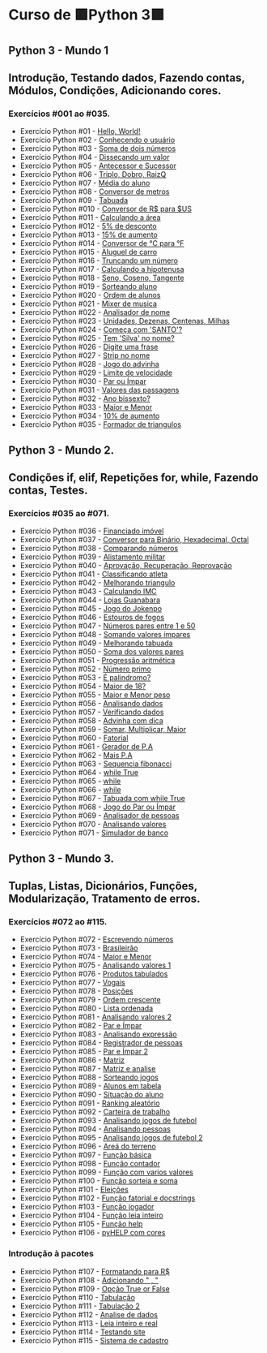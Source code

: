 # Curso de 🟪Python 3🟪
## Python 3 - Mundo 1
## Introdução, Testando dados, Fazendo contas, Módulos, Condições, Adicionando cores.
### Exercícios #001 ao #035.
- Exercício Python #01 - [Hello, World!](https://github.com/FelipePinheiroRegina/exerciciospython/blob/main/Python%203%20-%20Mundo%201/ex001.py)
- Exercício Python #02 - [Conhecendo o usuário](https://github.com/FelipePinheiroRegina/exerciciospython/blob/main/Python%203%20-%20Mundo%201/ex002.py)
- Exercício Python #03 - [Soma de dois números](https://github.com/FelipePinheiroRegina/exerciciospython/blob/main/Python%203%20-%20Mundo%201/ex003.py)
- Exercício Python #04 - [Dissecando um valor](https://github.com/FelipePinheiroRegina/exerciciospython/blob/main/Python%203%20-%20Mundo%201/ex004.py)
- Exercício Python #05 - [Antecessor e Sucessor](https://github.com/FelipePinheiroRegina/exerciciospython/blob/main/Python%203%20-%20Mundo%201/ex005.py)
- Exercício Python #06 - [Triplo, Dobro, RaizQ](https://github.com/FelipePinheiroRegina/exerciciospython/blob/main/Python%203%20-%20Mundo%201/ex006.py)
- Exercício Python #07 - [Média do aluno](https://github.com/FelipePinheiroRegina/exerciciospython/blob/main/Python%203%20-%20Mundo%201/ex007.py)
- Exercício Python #08 - [Conversor de metros](https://github.com/FelipePinheiroRegina/exerciciospython/blob/main/Python%203%20-%20Mundo%201/ex008.py)
- Exercício Python #09 - [Tabuada](https://github.com/FelipePinheiroRegina/exerciciospython/blob/main/Python%203%20-%20Mundo%201/ex009.py)
- Exercício Python #010 - [Conversor de R$ para $US](https://github.com/FelipePinheiroRegina/exerciciospython/blob/main/Python%203%20-%20Mundo%201/ex010.py)
- Exercício Python #011 - [Calculando a área](https://github.com/FelipePinheiroRegina/exerciciospython/blob/main/Python%203%20-%20Mundo%201/ex011.py)
- Exercício Python #012 - [5% de desconto](https://github.com/FelipePinheiroRegina/exerciciospython/blob/main/Python%203%20-%20Mundo%201/ex012.py)
- Exercício Python #013 - [15% de aumento](https://github.com/FelipePinheiroRegina/exerciciospython/blob/main/Python%203%20-%20Mundo%201/ex013.py)
- Exercício Python #014 - [Conversor de °C para °F](https://github.com/FelipePinheiroRegina/exerciciospython/blob/main/Python%203%20-%20Mundo%201/ex014.py)
- Exercício Python #015 - [Aluguel de carro](https://github.com/FelipePinheiroRegina/exerciciospython/blob/main/Python%203%20-%20Mundo%201/ex015.py)
- Exercício Python #016 - [Truncando um número](https://github.com/FelipePinheiroRegina/exerciciospython/blob/main/Python%203%20-%20Mundo%201/ex0116.py)
- Exercício Python #017 - [Calculando a hipotenusa](https://github.com/FelipePinheiroRegina/exerciciospython/blob/main/Python%203%20-%20Mundo%201/ex017.py)
- Exercício Python #018 - [Seno, Coseno, Tangente](https://github.com/FelipePinheiroRegina/exerciciospython/blob/main/Python%203%20-%20Mundo%201/ex018.py)
- Exercício Python #019 - [Sorteando aluno](https://github.com/FelipePinheiroRegina/exerciciospython/blob/main/Python%203%20-%20Mundo%201/ex019.py)
- Exercício Python #020 - [Ordem de alunos](https://github.com/FelipePinheiroRegina/exerciciospython/blob/main/Python%203%20-%20Mundo%201/ex020.py)
- Exercício Python #021 - [Mixer de musica](https://github.com/FelipePinheiroRegina/exerciciospython/blob/main/Python%203%20-%20Mundo%201/ex021.py)
- Exercício Python #022 - [Analisador de nome](https://github.com/FelipePinheiroRegina/exerciciospython/blob/main/Python%203%20-%20Mundo%201/ex022.py)
- Exercício Python #023 - [Unidades, Dezenas, Centenas, Milhas](https://github.com/FelipePinheiroRegina/exerciciospython/blob/main/Python%203%20-%20Mundo%201/ex023.py)
- Exercício Python #024 - [Começa com 'SANTO'?](https://github.com/FelipePinheiroRegina/exerciciospython/blob/main/Python%203%20-%20Mundo%201/ex024.py)
- Exercício Python #025 - [Tem 'Silva' no nome?](https://github.com/FelipePinheiroRegina/exerciciospython/blob/main/Python%203%20-%20Mundo%201/ex025.py)
- Exercício Python #026 - [Digite uma frase](https://github.com/FelipePinheiroRegina/exerciciospython/blob/main/Python%203%20-%20Mundo%201/ex026.py)
- Exercício Python #027 - [Strip no nome](https://github.com/FelipePinheiroRegina/exerciciospython/blob/main/Python%203%20-%20Mundo%201/ex027.py)
- Exercício Python #028 - [Jogo do advinha](https://github.com/FelipePinheiroRegina/exerciciospython/blob/main/Python%203%20-%20Mundo%201/ex028.py)
- Exercício Python #029 - [Limite de velocidade](https://github.com/FelipePinheiroRegina/exerciciospython/blob/main/Python%203%20-%20Mundo%201/ex029.py)
- Exercício Python #030 - [Par ou Ímpar](https://github.com/FelipePinheiroRegina/exerciciospython/blob/main/Python%203%20-%20Mundo%201/ex030.py)
- Exercício Python #031 - [Valores das passagens](https://github.com/FelipePinheiroRegina/exerciciospython/blob/main/Python%203%20-%20Mundo%201/ex031.py)
- Exercício Python #032 - [Ano bissexto?](https://github.com/FelipePinheiroRegina/exerciciospython/blob/main/Python%203%20-%20Mundo%201/ex032.py)
- Exercício Python #033 - [Maior e Menor](https://github.com/FelipePinheiroRegina/exerciciospython/blob/main/Python%203%20-%20Mundo%201/ex033.py)
- Exercício Python #034 - [10% de aumento](https://github.com/FelipePinheiroRegina/exerciciospython/blob/main/Python%203%20-%20Mundo%201/ex034.py)
- Exercício Python #035 - [Formador de triangulos](https://github.com/FelipePinheiroRegina/exerciciospython/blob/main/Python%203%20-%20Mundo%201/ex035.py)

## Python 3 - Mundo 2.
## Condições if, elif, Repetições for, while, Fazendo contas, Testes.
### Exercícios #035 ao #071.
- Exercício Python #036 - [Financiado imóvel](https://github.com/FelipePinheiroRegina/exerciciospython/blob/main/Python%203%20-%20Mundo%202/ex036.py)
- Exercício Python #037 - [Conversor para Binário, Hexadecimal, Octal](https://github.com/FelipePinheiroRegina/exerciciospython/blob/main/Python%203%20-%20Mundo%202/ex037.py)
- Exercício Python #038 - [Comparando números](https://github.com/FelipePinheiroRegina/exerciciospython/blob/main/Python%203%20-%20Mundo%202/ex038.py)
- Exercício Python #039 - [Alistamento militar](https://github.com/FelipePinheiroRegina/exerciciospython/blob/main/Python%203%20-%20Mundo%202/ex039.py)
- Exercício Python #040 - [Aprovação, Recuperação, Reprovação](https://github.com/FelipePinheiroRegina/exerciciospython/blob/main/Python%203%20-%20Mundo%202/ex040.py)
- Exercício Python #041 - [Classificando atleta](https://github.com/FelipePinheiroRegina/exerciciospython/blob/main/Python%203%20-%20Mundo%202/ex041.py)
- Exercício Python #042 - [Melhorando triangulo](https://github.com/FelipePinheiroRegina/exerciciospython/blob/main/Python%203%20-%20Mundo%202/ex042.py)
- Exercício Python #043 - [Calculando IMC](https://github.com/FelipePinheiroRegina/exerciciospython/blob/main/Python%203%20-%20Mundo%202/ex043.py)
- Exercício Python #044 - [Lojas Guanabara](https://github.com/FelipePinheiroRegina/exerciciospython/blob/main/Python%203%20-%20Mundo%202/ex044.py)
- Exercício Python #045 - [Jogo do Jokenpo](https://github.com/FelipePinheiroRegina/exerciciospython/blob/main/Python%203%20-%20Mundo%202/ex045.py)
- Exercício Python #046 - [Estouros de fogos](https://github.com/FelipePinheiroRegina/exerciciospython/blob/main/Python%203%20-%20Mundo%202/ex046.py)
- Exercício Python #047 - [Números pares entre 1 e 50](https://github.com/FelipePinheiroRegina/exerciciospython/blob/main/Python%203%20-%20Mundo%202/ex047.py)
- Exercício Python #048 - [Somando valores ímpares](https://github.com/FelipePinheiroRegina/exerciciospython/blob/main/Python%203%20-%20Mundo%202/ex048.py)
- Exercício Python #049 - [Melhorando tabuada](https://github.com/FelipePinheiroRegina/exerciciospython/blob/main/Python%203%20-%20Mundo%202/ex049.py)
- Exercício Python #050 - [Soma dos valores pares](https://github.com/FelipePinheiroRegina/exerciciospython/blob/main/Python%203%20-%20Mundo%202/ex050.py)
- Exercício Python #051 - [Progressão aritmética](https://github.com/FelipePinheiroRegina/exerciciospython/blob/main/Python%203%20-%20Mundo%202/ex051.py)
- Exercício Python #052 - [Número primo](https://github.com/FelipePinheiroRegina/exerciciospython/blob/main/Python%203%20-%20Mundo%202/ex052.py)
- Exercício Python #053 - [É palindromo?](https://github.com/FelipePinheiroRegina/exerciciospython/blob/main/Python%203%20-%20Mundo%202/ex053.py)
- Exercício Python #054 - [Maior de 18?](https://github.com/FelipePinheiroRegina/exerciciospython/blob/main/Python%203%20-%20Mundo%202/ex054.py)
- Exercício Python #055 - [Maior e Menor peso](https://github.com/FelipePinheiroRegina/exerciciospython/blob/main/Python%203%20-%20Mundo%202/ex055.py)
- Exercício Python #056 - [Analisando dados](https://github.com/FelipePinheiroRegina/exerciciospython/blob/main/Python%203%20-%20Mundo%202/ex056.py)
- Exercício Python #057 - [Verificando dados](https://github.com/FelipePinheiroRegina/exerciciospython/blob/main/Python%203%20-%20Mundo%202/ex057.py)
- Exercício Python #058 - [Advinha com dica](https://github.com/FelipePinheiroRegina/exerciciospython/blob/main/Python%203%20-%20Mundo%202/ex058.py)
- Exercício Python #059 - [Somar, Multiplicar, Maior](https://github.com/FelipePinheiroRegina/exerciciospython/blob/main/Python%203%20-%20Mundo%202/ex059.py)
- Exercício Python #060 - [Fatorial](https://github.com/FelipePinheiroRegina/exerciciospython/blob/main/Python%203%20-%20Mundo%202/ex060.py)
- Exercício Python #061 - [Gerador de P.A](https://github.com/FelipePinheiroRegina/exerciciospython/blob/main/Python%203%20-%20Mundo%202/ex061.py)
- Exercício Python #062 - [Mais P.A](https://github.com/FelipePinheiroRegina/exerciciospython/blob/main/Python%203%20-%20Mundo%202/ex062.py)
- Exercício Python #063 - [Sequencia fibonacci](https://github.com/FelipePinheiroRegina/exerciciospython/blob/main/Python%203%20-%20Mundo%202/ex063.py)
- Exercício Python #064 - [while True](https://github.com/FelipePinheiroRegina/exerciciospython/blob/main/Python%203%20-%20Mundo%202/ex064.py)
- Exercício Python #065 - [while](https://github.com/FelipePinheiroRegina/exerciciospython/blob/main/Python%203%20-%20Mundo%202/ex065.py)
- Exercício Python #066 - [while](https://github.com/FelipePinheiroRegina/exerciciospython/blob/main/Python%203%20-%20Mundo%202/ex066.py)
- Exercício Python #067 - [Tabuada com while True](https://github.com/FelipePinheiroRegina/exerciciospython/blob/main/Python%203%20-%20Mundo%202/ex067.py)
- Exercício Python #068 - [Jogo do Par ou Ímpar](https://github.com/FelipePinheiroRegina/exerciciospython/blob/main/Python%203%20-%20Mundo%202/ex068.py)
- Exercício Python #069 - [Analisador de pessoas](https://github.com/FelipePinheiroRegina/exerciciospython/blob/main/Python%203%20-%20Mundo%202/ex069.py)
- Exercício Python #070 - [Analisando valores](https://github.com/FelipePinheiroRegina/exerciciospython/blob/main/Python%203%20-%20Mundo%202/ex070.py)
- Exercício Python #071 - [Simulador de banco](https://github.com/FelipePinheiroRegina/exerciciospython/blob/main/Python%203%20-%20Mundo%202/ex071.py)

## Python 3 - Mundo 3.
## Tuplas, Listas, Dicionários, Funções, Modularização, Tratamento de erros.
### Exercícios #072 ao #115.
- Exercício Python #072 - [Escrevendo números](https://github.com/FelipePinheiroRegina/exerciciospython/blob/main/Python%203%20-%20Mundo%203/ex072.py)
- Exercício Python #073 - [Brasileirão](https://github.com/FelipePinheiroRegina/exerciciospython/blob/main/Python%203%20-%20Mundo%203/ex073.py)
- Exercício Python #074 - [Maior e Menor](https://github.com/FelipePinheiroRegina/exerciciospython/blob/main/Python%203%20-%20Mundo%203/ex074.py)
- Exercício Python #075 - [Analisando valores 1](https://github.com/FelipePinheiroRegina/exerciciospython/blob/main/Python%203%20-%20Mundo%203/ex075.py)
- Exercício Python #076 - [Produtos tabulados](https://github.com/FelipePinheiroRegina/exerciciospython/blob/main/Python%203%20-%20Mundo%203/ex076.py)
- Exercício Python #077 - [Vogais](https://github.com/FelipePinheiroRegina/exerciciospython/blob/main/Python%203%20-%20Mundo%203/ex077.py)
- Exercício Python #078 - [Posições](https://github.com/FelipePinheiroRegina/exerciciospython/blob/main/Python%203%20-%20Mundo%203/ex078.py)
- Exercício Python #079 - [Ordem crescente](https://github.com/FelipePinheiroRegina/exerciciospython/blob/main/Python%203%20-%20Mundo%203/ex079.py)
- Exercício Python #080 - [Lista ordenada](https://github.com/FelipePinheiroRegina/exerciciospython/blob/main/Python%203%20-%20Mundo%203/ex080.py)
- Exercício Python #081 - [Analisando valores 2](https://github.com/FelipePinheiroRegina/exerciciospython/blob/main/Python%203%20-%20Mundo%203/ex081.py)
- Exercício Python #082 - [Par e Ímpar](https://github.com/FelipePinheiroRegina/exerciciospython/blob/main/Python%203%20-%20Mundo%203/ex082.py)
- Exercício Python #083 - [Analisando expressão](https://github.com/FelipePinheiroRegina/exerciciospython/blob/main/Python%203%20-%20Mundo%203/ex083.py)
- Exercício Python #084 - [Registrador de pessoas](https://github.com/FelipePinheiroRegina/exerciciospython/blob/main/Python%203%20-%20Mundo%203/ex084.py)
- Exercício Python #085 - [Par e Ímpar 2](https://github.com/FelipePinheiroRegina/exerciciospython/blob/main/Python%203%20-%20Mundo%203/ex085.py)
- Exercício Python #086 - [Matriz](https://github.com/FelipePinheiroRegina/exerciciospython/blob/main/Python%203%20-%20Mundo%203/ex086.py)
- Exercício Python #087 - [Matriz e analise](https://github.com/FelipePinheiroRegina/exerciciospython/blob/main/Python%203%20-%20Mundo%203/ex087.py)
- Exercício Python #088 - [Sorteando jogos](https://github.com/FelipePinheiroRegina/exerciciospython/blob/main/Python%203%20-%20Mundo%203/ex088.py)
- Exercício Python #089 - [Alunos em tabela](https://github.com/FelipePinheiroRegina/exerciciospython/blob/main/Python%203%20-%20Mundo%203/ex089.py)
- Exercício Python #090 - [Situação do aluno](https://github.com/FelipePinheiroRegina/exerciciospython/blob/main/Python%203%20-%20Mundo%203/ex090.py)
- Exercício Python #091 - [Ranking aleatório](https://github.com/FelipePinheiroRegina/exerciciospython/blob/main/Python%203%20-%20Mundo%203/ex091.py)
- Exercício Python #092 - [Carteira de trabalho](https://github.com/FelipePinheiroRegina/exerciciospython/blob/main/Python%203%20-%20Mundo%203/ex092.py)
- Exercício Python #093 - [Analisando jogos de futebol](https://github.com/FelipePinheiroRegina/exerciciospython/blob/main/Python%203%20-%20Mundo%203/ex093.py)
- Exercício Python #094 - [Analisando pessoas](https://github.com/FelipePinheiroRegina/exerciciospython/blob/main/Python%203%20-%20Mundo%203/ex094.py)
- Exercício Python #095 - [Analisando jogos de futebol 2](https://github.com/FelipePinheiroRegina/exerciciospython/blob/main/Python%203%20-%20Mundo%203/ex095.py)
- Exercício Python #096 - [Areá do terreno](https://github.com/FelipePinheiroRegina/exerciciospython/blob/main/Python%203%20-%20Mundo%203/ex096.py)
- Exercício Python #097 - [Função básica](https://github.com/FelipePinheiroRegina/exerciciospython/blob/main/Python%203%20-%20Mundo%203/ex097.py)
- Exercício Python #098 - [Função contador](https://github.com/FelipePinheiroRegina/exerciciospython/blob/main/Python%203%20-%20Mundo%203/ex098.py)
- Exercício Python #099 - [Função com varios valores](https://github.com/FelipePinheiroRegina/exerciciospython/blob/main/Python%203%20-%20Mundo%203/ex099.py)
- Exercício Python #100 - [Função sorteia e soma](https://github.com/FelipePinheiroRegina/exerciciospython/blob/main/Python%203%20-%20Mundo%203/ex100.py)
- Exercício Python #101 - [Eleições](https://github.com/FelipePinheiroRegina/exerciciospython/blob/main/Python%203%20-%20Mundo%203/ex101.py)
- Exercício Python #102 - [Função fatorial e docstrings](https://github.com/FelipePinheiroRegina/exerciciospython/blob/main/Python%203%20-%20Mundo%203/ex102.py)
- Exercício Python #103 - [Função jogador](https://github.com/FelipePinheiroRegina/exerciciospython/blob/main/Python%203%20-%20Mundo%203/ex103.py)
- Exercício Python #104 - [Função leia inteiro](https://github.com/FelipePinheiroRegina/exerciciospython/blob/main/Python%203%20-%20Mundo%203/ex104.py)
- Exercício Python #105 - [Função help](https://github.com/FelipePinheiroRegina/exerciciospython/blob/main/Python%203%20-%20Mundo%203/ex105.py)
- Exercício Python #106 - [pyHELP com cores](https://github.com/FelipePinheiroRegina/exerciciospython/blob/main/Python%203%20-%20Mundo%203/ex106.py)
### Introdução à pacotes
- Exercício Python #107 - [Formatando para R$](https://github.com/FelipePinheiroRegina/exerciciospython/tree/main/Python%203%20-%20Mundo%203/ex107)
- Exercício Python #108 - [Adicionando " , "](https://github.com/FelipePinheiroRegina/exerciciospython/tree/main/Python%203%20-%20Mundo%203/ex108)
- Exercício Python #109 - [Opção True or False](https://github.com/FelipePinheiroRegina/exerciciospython/tree/main/Python%203%20-%20Mundo%203/ex109)
- Exercício Python #110 - [Tabulação](https://github.com/FelipePinheiroRegina/exerciciospython/tree/main/Python%203%20-%20Mundo%203/ex110)
- Exercício Python #111 - [Tabulação 2](https://github.com/FelipePinheiroRegina/exerciciospython/tree/main/Python%203%20-%20Mundo%203/ex111)
- Exercício Python #112 - [Analise de dados](https://github.com/FelipePinheiroRegina/exerciciospython/tree/main/Python%203%20-%20Mundo%203/ex112)
- Exercício Python #113 - [Leia inteiro e real](https://github.com/FelipePinheiroRegina/exerciciospython/blob/main/Python%203%20-%20Mundo%203/ex113.py)
- Exercício Python #114 - [Testando site](https://github.com/FelipePinheiroRegina/exerciciospython/blob/main/Python%203%20-%20Mundo%203/ex114.py)
- Exercício Python #115 - [Sistema de cadastro](https://github.com/FelipePinheiroRegina/exerciciospython/tree/main/Python%203%20-%20Mundo%203/ex115/lib)
